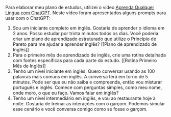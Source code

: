 Para elaborar meu plano de estudos, utilizei o vídeo [Aprenda Qualquer Língua com ChatGPT](https://youtu.be/1GWM4wdBO0I?si=rFm1SudoBUW0Z1Mv). Neste vídeo foram apresentados alguns prompts para usar com o ChatGPT:

1. Sou um iniciante completo em inglês. Gostaria de aprender o idioma em 2 anos. Posso estudar por trinta minutos todos os dias. Você poderia criar um plano de aprendizado estruturado que utilize o Princípio de Pareto para me ajudar a aprender inglês? [[Plano de aprendizado de Inglês]]
2. Para o primeiro mês de aprendizado de inglês, crie uma rotina detalhada com fontes específicas para cada parte do estudo.  [[Rotina Primeiro Mês de Inglês]]
3. Tenho um nível iniciante em inglês. Quero conversar usando as 100 palavras mais comuns em inglês. A conversa terá em torno de 5 minutos. Pode ser que eu não saiba e compreenda, então vou misturar português e inglês. Comece com perguntas simples, como meu nome, onde moro, o que eu faço. Vamos falar em inglês? 
4. Tenho um nível intermediário em inglês, e vou ao restaurante hoje à noite. Gostaria de treinar as interações com o garçom. Podemos simular esse cenário e você conversa comigo como se fosse o garçom.

